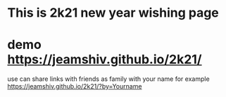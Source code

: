 # This is 2k21 new year wishing page

# demo https://jeamshiv.github.io/2k21/
 use can share links with friends as family with your name for example https://jeamshiv.github.io/2k21/?by=Yourname
